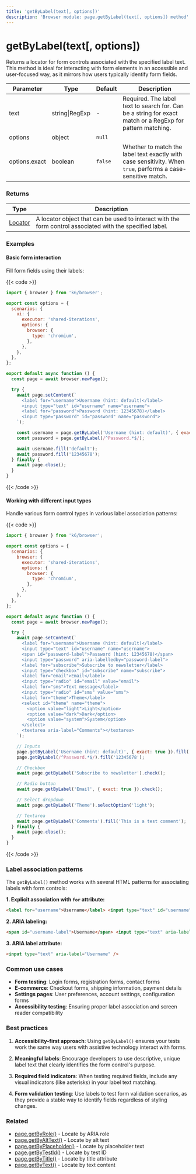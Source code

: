 ```yaml
---
title: 'getByLabel(text[, options])'
description: 'Browser module: page.getByLabel(text[, options]) method'
---
```


# getByLabel(text[, options])

Returns a locator for form controls associated with the specified label text. This method is ideal for interacting with form elements in an accessible and user-focused way, as it mirrors how users typically identify form fields.

<TableWithNestedRows>

| Parameter     | Type           | Default | Description                                                                                                  |
| ------------- | -------------- | ------- | ------------------------------------------------------------------------------------------------------------ |
| text          | string\|RegExp | -       | Required. The label text to search for. Can be a string for exact match or a RegExp for pattern matching.    |
| options       | object         | `null`  |                                                                                                              |
| options.exact | boolean        | `false` | Whether to match the label text exactly with case sensitivity. When `true`, performs a case-sensitive match. |

</TableWithNestedRows>

### Returns

| Type                                                                                   | Description                                                                                              |
| -------------------------------------------------------------------------------------- | -------------------------------------------------------------------------------------------------------- |
| [Locator](https://grafana.com/docs/k6/<K6_VERSION>/javascript-api/k6-browser/locator/) | A locator object that can be used to interact with the form control associated with the specified label. |

### Examples

#### Basic form interaction

Fill form fields using their labels:

{{< code >}}

```javascript
import { browser } from 'k6/browser';

export const options = {
  scenarios: {
    ui: {
      executor: 'shared-iterations',
      options: {
        browser: {
          type: 'chromium',
        },
      },
    },
  },
};

export default async function () {
  const page = await browser.newPage();

  try {
    await page.setContent(`
      <label for="username">Username (hint: default)</label>
      <input type="text" id="username" name="username">
      <label for="password">Password (hint: 12345678)</label>
      <input type="password" id="password" name="password">
    `);

    const username = page.getByLabel('Username (hint: default)', { exact: true });
    const password = page.getByLabel(/^Password.*$/);

    await username.fill('default');
    await password.fill('12345678');
  } finally {
    await page.close();
  }
}
```

{{< /code >}}

#### Working with different input types

Handle various form control types in various label association patterns:

{{< code >}}

```javascript
import { browser } from 'k6/browser';

export const options = {
  scenarios: {
    browser: {
      executor: 'shared-iterations',
      options: {
        browser: {
          type: 'chromium',
        },
      },
    },
  },
};

export default async function () {
  const page = await browser.newPage();

  try {
    await page.setContent(`
      <label for="username">Username (hint: default)</label>
      <input type="text" id="username" name="username">
      <span id="password-label">Password (hint: 12345678)</span>
      <input type="password" aria-labelledby="password-label">
      <label for="subscribe">Subscribe to newsletter</label>
      <input type="checkbox" id="subscribe" name="subscribe">
      <label for="email">Email</label>
      <input type="radio" id="email" value="email">
      <label for="sms">Text message</label>
      <input type="radio" id="sms" value="sms">
      <label for="theme">Theme</label>
      <select id="theme" name="theme">
        <option value="light">Light</option>
        <option value="dark">Dark</option>
        <option value="system">System</option>
      </select>
      <textarea aria-label="Comments"></textarea>
    `);

    // Inputs
    page.getByLabel('Username (hint: default)', { exact: true }).fill('default');
    page.getByLabel(/^Password.*$/).fill('12345678');

    // Checkbox
    await page.getByLabel('Subscribe to newsletter').check();

    // Radio button
    await page.getByLabel('Email', { exact: true }).check();

    // Select dropdown
    await page.getByLabel('Theme').selectOption('light');

    // Textarea
    await page.getByLabel('Comments').fill('This is a test comment');
  } finally {
    await page.close();
  }
}
```

{{< /code >}}

### Label association patterns

The `getByLabel()` method works with several HTML patterns for associating labels with form controls:

**1. Explicit association with `for` attribute:**

```html
<label for="username">Username</label> <input type="text" id="username" name="username" />
```

**2. ARIA labeling:**

```html
<span id="username-label">Username</span> <input type="text" aria-labelledby="username-label" />
```

**3. ARIA label attribute:**

```html
<input type="text" aria-label="Username" />
```

### Common use cases

- **Form testing**: Login forms, registration forms, contact forms
- **E-commerce**: Checkout forms, shipping information, payment details
- **Settings pages**: User preferences, account settings, configuration forms
- **Accessibility testing**: Ensuring proper label association and screen reader compatibility

### Best practices

1. **Accessibility-first approach**: Using `getByLabel()` ensures your tests work the same way users with assistive technology interact with forms.

2. **Meaningful labels**: Encourage developers to use descriptive, unique label text that clearly identifies the form control's purpose.

3. **Required field indicators**: When testing required fields, include any visual indicators (like asterisks) in your label text matching.

4. **Form validation testing**: Use labels to test form validation scenarios, as they provide a stable way to identify fields regardless of styling changes.

### Related

- [page.getByRole()](https://grafana.com/docs/k6/<K6_VERSION>/javascript-api/k6-browser/page/getbyrole/) - Locate by ARIA role
- [page.getByAltText()](https://grafana.com/docs/k6/<K6_VERSION>/javascript-api/k6-browser/page/getbyalttext/) - Locate by alt text
- [page.getByPlaceholder()](https://grafana.com/docs/k6/<K6_VERSION>/javascript-api/k6-browser/page/getbyplaceholder/) - Locate by placeholder text
- [page.getByTestId()](https://grafana.com/docs/k6/<K6_VERSION>/javascript-api/k6-browser/page/getbytestid/) - Locate by test ID
- [page.getByTitle()](https://grafana.com/docs/k6/<K6_VERSION>/javascript-api/k6-browser/page/getbytitle/) - Locate by title attribute
- [page.getByText()](https://grafana.com/docs/k6/<K6_VERSION>/javascript-api/k6-browser/page/getbytext/) - Locate by text content
